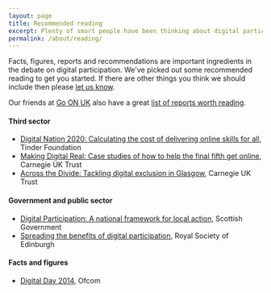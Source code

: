 ```yaml
---
layout: page
title: Recommended reading
excerpt: Plenty of smart people have been thinking about digital participation. Here are our top picks.
permalink: /about/reading/
---
```


Facts, figures, reports and recommendations are important ingredients in the debate on digital participation. We've picked out some recommended reading to get you started. If there are other things you think we should include then please [let us know](/contact/).

Our friends at [Go ON UK](http://www.go-on.co.uk) also have a great [list of reports worth reading](http://www.go-on.co.uk/opportunity/reports/).

#### Third sector

- [Digital Nation 2020: Calculating the cost of delivering online skills for all](http://www.tinderfoundation.org/nation2020), Tinder Foundation
- [Making Digital Real: Case studies of how to help the final fifth get online](http://www.carnegieuktrust.org.uk/publications/2014/making-digital-real), Carnegie UK Trust
- [Across the Divide: Tackling digital exclusion in Glasgow](http://www.carnegieuktrust.org.uk/publications/2013/across-the-divide---full-report), Carnegie UK Trust

#### Government and public sector

- [Digital Participation: A national framework for local action](http://www.scotland.gov.uk/Publications/2014/04/6821), Scottish Government
- [Spreading the benefits of digital participation](http://www.royalsoced.org.uk/1058_SpreadingtheBenefitsofDigitalParticipation.html), Royal Society of Edinburgh

#### Facts and figures

- [Digital Day 2014](http://stakeholders.ofcom.org.uk/market-data-research/other/cross-media/digital-day/2014/), Ofcom